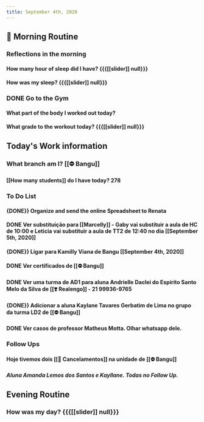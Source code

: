 ```yaml
---
title: September 4th, 2020
---
```


## 🌄 **Morning Routine**
### __Reflections in the morning__
#### How many hour of sleep did I have? {{{[[slider]] null}}}

#### How was my sleep? {{{[[slider]] null}}}

### DONE Go to the Gym
#### What part of the body I worked out today? 

#### What grade to the workout today? {{{[[slider]] null}}}

## **Today's Work information**
### What branch am I? [[⛔ Bangu]]
#### [[How many students]] do I have today? 278

### **To Do List**
#### {DONE}} Organize and send the online Spreadsheet to Renata

#### DONE Ver substituição para [[Marcelly]] - Gaby vai substituir a aula de HC de 10:00 e Leticia vai substituir a aula de TT2 de 12:40 no dia [[September 5th, 2020]]

#### {DONE}} Ligar para Kamilly Viana de Bangu [[September 4th, 2020]]

#### DONE Ver certificados de [[⛔ Bangu]]

#### DONE Ver uma turma de AD1 para aluna Andrielle Daclei do Espírito Santo Melo da Silva de [[❣️ Realengo]] -  21 99936-9765 

#### {DONE}} Adicionar a aluna Kaylane Tavares Gerbatim de Lima no grupo da turma LD2 de [[⛔ Bangu]]

#### DONE Ver casos de professor Matheus Motta. Olhar whatsapp dele.

### **Follow Ups** 
#### Hoje tivemos dois [[🛑 Cancelamentos]] na unidade de [[⛔ Bangu]]
##### Aluna Amanda Lemos dos Santos e Kayllane. Todas no Follow Up. 

#### 

## **Evening Routine**
### How was my day? {{{[[slider]] null}}}
